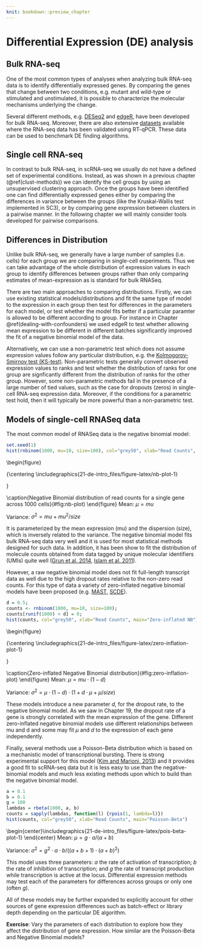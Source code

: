 ```yaml
---
knit: bookdown::preview_chapter
---
```


# Differential Expression (DE) analysis



## Bulk RNA-seq

One of the most common types of analyses when analyzing bulk RNA-seq
data is to identify differentially expressed genes. By comparing the
genes that change between two conditions, e.g. mutant and wild-type or
stimulated and unstimulated, it is possible to characterize the
molecular mechanisms underlying the change.

Several different methods,
e.g. [DESeq2](https://bioconductor.org/packages/DESeq2) and
[edgeR](https://bioconductor.org/packages/release/bioc/html/edgeR.html),
have been developed for bulk RNA-seq. Moreover, there are also
extensive
[datasets](http://genomebiology.biomedcentral.com/articles/10.1186/gb-2013-14-9-r95)
available where the RNA-seq data has been validated using
RT-qPCR. These data can be used to benchmark DE finding algorithms.

## Single cell RNA-seq

In contrast to bulk RNA-seq, in scRNA-seq we usually do not have a defined
set of experimental conditions. Instead, as was shown in a previous chapter
(\@ref(clust-methods)) we can identify the cell groups by using an unsupervised
clustering approach. Once the groups have been identified one can find differentially
expressed genes either by comparing the differences in variance between the groups (like the Kruskal-Wallis test implemented in SC3), or by comparing gene expression between clusters in a pairwise manner. In the following chapter we will mainly consider tools developed for pairwise comparisons.

## Differences in Distribution

Unlike bulk RNA-seq, we generally have a large number of samples (i.e. cells) for each group we are comparing in single-cell experiments. Thus we can take advantage of the whole distribution of expression values in each group to identify differences between groups rather than only comparing estimates of mean-expression as is standard for bulk RNASeq.

There are two main approaches to comparing distributions. Firstly, we can use existing statistical models/distributions and fit the same type of model to the expression in each group then test for differences in the parameters for each model, or test whether the model fits better if a particular paramter is allowed to be different according to group. For instance in Chapter \@ref(dealing-with-confounders) we used edgeR to test whether allowing mean expression to be different in different batches significantly improved the fit of a negative binomial model of the data.

Alternatively, we can use a non-parametric test which does not assume expression values follow any particular distribution, e.g. the [Kolmogorov-Smirnov test (KS-test)](https://en.wikipedia.org/wiki/Kolmogorov%E2%80%93Smirnov_test). Non-parametric tests generally convert observed expression values to ranks and test whether the distribution of ranks for one group are signficantly different from the distribution of ranks for the other group. However, some non-parametric methods fail in the presence of a large number of tied values, such as the case for dropouts (zeros) in single-cell RNA-seq expression data. Moreover, if the conditions for a parametric test hold, then it will typically be more powerful than a non-parametric test.

## Models of single-cell RNASeq data

The most common model of RNASeq data is the negative binomial model:



```r
set.seed(1)
hist(rnbinom(1000, mu=10, size=100), col="grey50", xlab="Read Counts", main="Negative Binomial")
```

\begin{figure}

{\centering \includegraphics{21-de-intro_files/figure-latex/nb-plot-1} 

}

\caption{Negative Binomial distribution of read counts for a single gene across 1000 cells}(\#fig:nb-plot)
\end{figure}
Mean:
$\mu = mu$

Variance:
$\sigma^2 = mu + mu^2/size$

It is parameterized by the mean expression (mu) and the dispersion (size), which is inversely related to the variance. The negative binomial model fits bulk RNA-seq data very well and it is used for most statistical methods designed for such data. In addition, it has been show to fit the distribution of molecule counts obtained from data tagged by unique molecular identifiers (UMIs) quite well ([Grun et al. 2014](http://www.nature.com/nmeth/journal/v11/n6/full/nmeth.2930.html), [Islam et al. 2011](http://genome.cshlp.org/content/21/7/1160)).

However, a raw negative binomial model does not fit full-length transcript data as well due to the high dropout rates relative to the non-zero read counts. For this type of data a variety of zero-inflated negative binomial models have been proposed (e.g. [MAST](https://bioconductor.org/packages/release/bioc/html/MAST.html), [SCDE](https://bioconductor.org/packages/release/bioc/html/scde.html)).


```r
d = 0.5;
counts <- rnbinom(1000, mu=10, size=100);
counts[runif(1000) < d] = 0;
hist(counts, col="grey50", xlab="Read Counts", main="Zero-inflated NB");
```

\begin{figure}

{\centering \includegraphics{21-de-intro_files/figure-latex/zero-inflation-plot-1} 

}

\caption{Zero-inflated Negative Binomial distribution}(\#fig:zero-inflation-plot)
\end{figure}
Mean:
$\mu = mu \cdot (1 - d)$

Variance:
$\sigma^2 = \mu \cdot (1-d) \cdot (1 + d \cdot \mu + \mu / size)$

These models introduce a new parameter $d$, for the dropout rate, to the negative binomial model. As we saw in Chapter 19, the dropout rate of a gene is strongly correlated with the mean expression of the gene. Different zero-inflated negative binomial models use different relationships between mu and d and some may fit $\mu$ and $d$ to the expression of each gene independently.

Finally, several methods use a Poisson-Beta distribution which is based on a mechanistic model of transcriptional bursting. There is strong experimental support for this model ([Kim and Marioni, 2013](https://genomebiology.biomedcentral.com/articles/10.1186/gb-2013-14-1-r7)) and it provides a good fit to scRNA-seq data but it is less easy to use than the negative-binomial models and much less existing methods upon which to build than the negative binomial model.


```r
a = 0.1
b = 0.1
g = 100
lambdas = rbeta(1000, a, b)
counts = sapply(lambdas, function(l) {rpois(1, lambda=l)})
hist(counts, col="grey50", xlab="Read Counts", main="Poisson-Beta")
```



\begin{center}\includegraphics{21-de-intro_files/figure-latex/pois-beta-plot-1} \end{center}
Mean:
$\mu = g \cdot a / (a + b)$

Variance:
$\sigma^2 = g^2 \cdot a \cdot b/((a + b + 1) \cdot (a + b)^2)$

This model uses three parameters: $a$ the rate of activation of transcription; $b$ the rate of inhibition of transcription; and $g$ the rate of transcript production while transcription is active at the locus. Differential expression methods may test each of the parameters for differences across groups or only one (often $g$).

All of these models may be further expanded to explicitly account for other sources of gene expression differences such as batch-effect or library depth depending on the particular DE algorithm.

__Exercise__: Vary the parameters of each distribution to explore how they affect the distribution of gene expression. How similar are the Poisson-Beta and Negative Binomial models?

